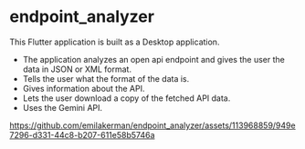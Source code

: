 # endpoint_analyzer

This Flutter application is built as a Desktop application.

* The application analyzes an open api endpoint and gives the user the data in JSON or XML format.
* Tells the user what the format of the data is.
* Gives information about the API.
* Lets the user download a copy of the fetched API data.
* Uses the Gemini API.

https://github.com/emilakerman/endpoint_analyzer/assets/113968859/949e7296-d331-44c8-b207-611e58b5746a
